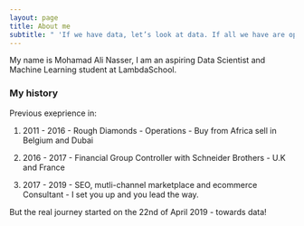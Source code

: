 ```yaml
---
layout: page
title: About me
subtitle: " 'If we have data, let’s look at data. If all we have are opinions, let’s go with mine.' "
---
```


My name is Mohamad Ali Nasser, I am an aspiring Data Scientist and Machine Learning student at LambdaSchool.

### My history

Previous exeprience in:

1) 2011 - 2016 - Rough Diamonds - Operations - Buy from Africa sell in Belgium and Dubai

2) 2016 - 2017 - Financial Group Controller with Schneider Brothers - U.K and France

3) 2017 - 2019 - SEO, mutli-channel marketplace and ecommerce Consultant - I set you up and you lead the way.

But the real journey started on the 22nd of April 2019 - towards data!

